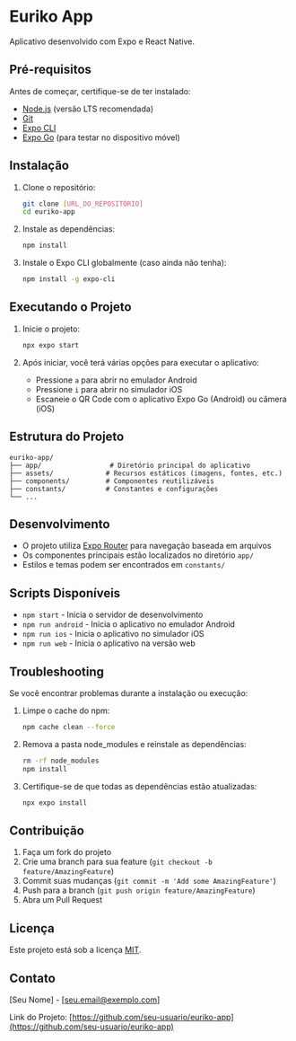 # Euriko App

Aplicativo desenvolvido com Expo e React Native.

## Pré-requisitos

Antes de começar, certifique-se de ter instalado:

- [Node.js](https://nodejs.org/) (versão LTS recomendada)
- [Git](https://git-scm.com/)
- [Expo CLI](https://docs.expo.dev/get-started/installation/)
- [Expo Go](https://expo.dev/client) (para testar no dispositivo móvel)

## Instalação

1. Clone o repositório:
   ```bash
   git clone [URL_DO_REPOSITÓRIO]
   cd euriko-app
   ```

2. Instale as dependências:
   ```bash
   npm install
   ```

3. Instale o Expo CLI globalmente (caso ainda não tenha):
   ```bash
   npm install -g expo-cli
   ```

## Executando o Projeto

1. Inicie o projeto:
   ```bash
   npx expo start
   ```

2. Após iniciar, você terá várias opções para executar o aplicativo:
   - Pressione `a` para abrir no emulador Android
   - Pressione `i` para abrir no simulador iOS
   - Escaneie o QR Code com o aplicativo Expo Go (Android) ou câmera (iOS)

## Estrutura do Projeto

```
euriko-app/
├── app/                 # Diretório principal do aplicativo
├── assets/             # Recursos estáticos (imagens, fontes, etc.)
├── components/         # Componentes reutilizáveis
├── constants/          # Constantes e configurações
└── ...
```

## Desenvolvimento

- O projeto utiliza [Expo Router](https://docs.expo.dev/router/introduction/) para navegação baseada em arquivos
- Os componentes principais estão localizados no diretório `app/`
- Estilos e temas podem ser encontrados em `constants/`

## Scripts Disponíveis

- `npm start` - Inicia o servidor de desenvolvimento
- `npm run android` - Inicia o aplicativo no emulador Android
- `npm run ios` - Inicia o aplicativo no simulador iOS
- `npm run web` - Inicia o aplicativo na versão web

## Troubleshooting

Se você encontrar problemas durante a instalação ou execução:

1. Limpe o cache do npm:
   ```bash
   npm cache clean --force
   ```

2. Remova a pasta node_modules e reinstale as dependências:
   ```bash
   rm -rf node_modules
   npm install
   ```

3. Certifique-se de que todas as dependências estão atualizadas:
   ```bash
   npx expo install
   ```

## Contribuição

1. Faça um fork do projeto
2. Crie uma branch para sua feature (`git checkout -b feature/AmazingFeature`)
3. Commit suas mudanças (`git commit -m 'Add some AmazingFeature'`)
4. Push para a branch (`git push origin feature/AmazingFeature`)
5. Abra um Pull Request

## Licença

Este projeto está sob a licença [MIT](LICENSE).

## Contato

[Seu Nome] - [seu.email@exemplo.com]

Link do Projeto: [https://github.com/seu-usuario/euriko-app](https://github.com/seu-usuario/euriko-app)
